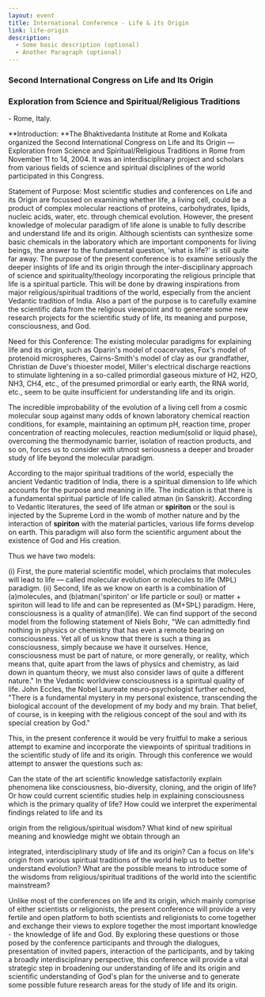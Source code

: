 ```yaml
---
layout: event
title: International Conference - Life & its Origin
link: life-origin
description:
  - Some basic description (optional)
  - Another Paragraph (optional)
---
```


### Second International Congress on Life and Its Origin

### Exploration from Science and Spiritual/Religious Traditions
\- Rome, Italy. 

**Introduction: **The Bhaktivedanta Institute at Rome and Kolkata organized the Second International Congress on Life and Its Origin — Exploration from Science and Spiritual/Religious Traditions in Rome from November 11 to 14, 2004. It was an interdisciplinary project and scholars from various fields of science and spiritual disciplines of the world participated in this Congress.

Statement of Purpose: Most scientific studies and conferences on Life and its Origin are focussed on examining whether life, a living cell, could be a product of complex molecular reactions of proteins, carbohydrates, lipids, nucleic acids, water, etc. through chemical evolution. However, the present knowledge of molecular paradigm of life alone is unable to fully describe and understand life and its origin. Although scientists can synthesize some basic chemicals in the laboratory which are important components for living beings, the answer to the fundamental question, 'what is life?' is still quite far away. The purpose of the present conference is to examine seriously the deeper insights of life and its origin through the inter-disciplinary approach of science and spirituality/theology incorporating the religious principle that life is a spiritual particle. This will be done by drawing inspirations from major religious/spiritual traditions of the world, especially from the ancient Vedantic tradition of India. Also a part of the purpose is to carefully examine the scientific data from the religious viewpoint and to generate some new research projects for the scientific study of life, its meaning and purpose, consciousness, and God.

Need for this Conference: The existing molecular paradigms for explaining life and its origin, such as Oparin's model of coacervates, Fox's model of protenoid microspheres, Cairns-Smith's model of clay as our grandfather, Christian de Duve's thioester model, Miller's electrical discharge reactions to stimulate lightening in a so-called primordial gaseous mixture of H2, H2O, NH3, CH4, etc., of the presumed primordial or early earth, the RNA world, etc., seem to be quite insufficient for understanding life and its origin.

The incredible improbability of the evolution of a living cell from a cosmic molecular soup against many odds of known laboratory chemical reaction conditions, for example, maintaining an optimum pH, reaction time, proper concentration of reacting molecules, reaction medium(solid or liquid phase), overcoming the thermodynamic barrier, isolation of reaction products, and so on, forces us to consider with utmost seriousness a deeper and broader study of life beyond the molecular paradigm.

According to the major spiritual traditions of the world, especially the ancient Vedantic tradition of India, there is a spiritual dimension to life which accounts for the purpose and meaning in life. The indication is that there is a fundamental spiritual particle of life called atman (in Sanskrit). According to Vedantic literatures, the seed of life atman or **spiriton** or the soul is injected by the Supreme Lord in the womb of mother nature and by the interaction of **spiriton** with the material particles, various life forms develop on earth. This paradigm will also form the scientific argument about the existence of God and His creation.

Thus we have two models:

(i) First, the pure material scientific model, which proclaims that molecules will lead to life — called molecular evolution or molecules to life (MÞL) paradigm. (ii) Second, life as we know on earth is a combination of (a)molecules, and (b)atman('spiriton' or life particle or soul) or matter + spiriton will lead to life and can be represented as (M+SÞL) paradigm. Here, consciousness is a quality of atman(life). We can find support of the second model from the following statement of Niels Bohr, "We can admittedly find nothing in physics or chemistry that has even a remote bearing on consciousness. Yet all of us know that there is such a thing as consciousness, simply because we have it ourselves. Hence, consciousness must be part of nature, or more generally, or reality, which means that, quite apart from the laws of physics and chemistry, as laid down in quantum theory, we must also consider laws of quite a different nature." In the Vedantic worldview consciousness is a spiritual quality of life. John Eccles, the Nobel Laureate neuro-psychologist further echoed, "There is a fundamental mystery in my personal existence, transcending the biological account of the development of my body and my brain. That belief, of course, is in keeping with the religious concept of the soul and with its special creation by God."

This, in the present conference it would be very fruitful to make a serious attempt to examine and incorporate the viewpoints of spiritual traditions in the scientific study of life and its origin. Through this conference we would attempt to answer the questions such as:

Can the state of the art scientific knowledge satisfactorily explain phenomena like consciousness, bio-diversity, cloning, and the origin of life? Or how could current scientific studies help in explaining consciousness which is the primary quality of life? How could we interpret the experimental findings related to life and its

origin from the religious/spiritual wisdom? What kind of new spiritual meaning and knowledge might we obtain through an

integrated, interdisciplinary study of life and its origin? Can a focus on life's origin from various spiritual traditions of the world help us to better understand evolution? What are the possible means to introduce some of the wisdoms from religious/spiritual traditions of the world into the scientific mainstream?

Unlike most of the conferences on life and its origin, which mainly comprise of either scientists or religionists, the present conference will provide a very fertile and open platform to both scientists and religionists to come together and exchange their views to explore together the most important knowledge - the knowledge of life and God. By exploring these questions or those posed by the conference participants and through the dialogues, presentation of invited papers, interaction of the participants, and by taking a broadly interdisciplinary perspective, this conference will provide a vital strategic step in broadening our understanding of life and its origin and scientific understanding of God's plan for the universe and to generate some possible future research areas for the study of life and its origin.
